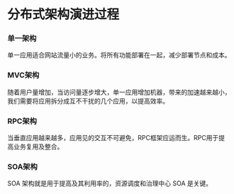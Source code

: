 # 分布式架构演进过程

### 单一架构

单一应用适合网站流量小的业务。将所有功能部署在一起，减少部署节点和成本。

### MVC架构

随着用户量增加，当访问量逐步增大，单一应用增加机器，带来的加速越来越小，我们需要将应用拆分成互不干扰的几个应用，以提高效率。

### RPC架构

当垂直应用越来越多，应用见的交互不可避免，RPC框架应运而生。RPC用于提高业务复用及整合。 

### SOA架构

SOA 架构就是用于提高及其利用率的，资源调度和治理中心 SOA 是关键。


